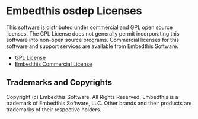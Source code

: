 Embedthis osdep Licenses
===

This software is distributed under commercial and GPL open source licenses.
The GPL License does not generally permit incorporating this software into
non-open source programs. Commercial licenses for this software and support
services are available from Embedthis Software.

* [GPL License](http://www.gnu.org/licenses/gpl-2.0.html)
* [Embedthis Commercial License](https://embedthis.com/licensing/)

Trademarks and Copyrights
---
Copyright (c) Embedthis Software. All Rights Reserved.
Embedthis is a trademark of Embedthis Software, LLC. Other brands and 
their products are trademarks of their respective holders.
